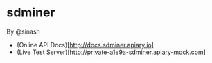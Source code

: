 # sdminer
By @sinash   

+ (Online API Docs)[http://docs.sdminer.apiary.io]
+ (Live Test Server)[http://private-a1e9a-sdminer.apiary-mock.com]